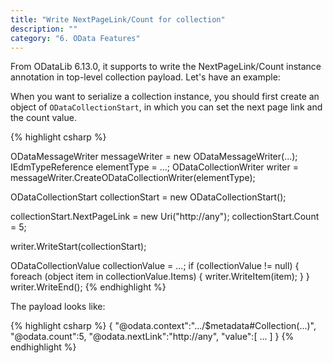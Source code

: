 ```yaml
---
title: "Write NextPageLink/Count for collection"
description: ""
category: "6. OData Features"
---
```


From ODataLib 6.13.0, it supports to write the NextPageLink/Count instance annotation in top-level collection payload. Let's have an example:

When you want to serialize a collection instance, you should first create an object of `ODataCollectionStart`, in which you can set the next page link and the count value.

{% highlight csharp %}

ODataMessageWriter messageWriter = new ODataMessageWriter(...);
IEdmTypeReference elementType = ...;
ODataCollectionWriter writer = messageWriter.CreateODataCollectionWriter(elementType);

ODataCollectionStart collectionStart = new ODataCollectionStart();

collectionStart.NextPageLink = new Uri("http://any");
collectionStart.Count = 5;

writer.WriteStart(collectionStart);

ODataCollectionValue collectionValue = ...;
if (collectionValue != null)
{
    foreach (object item in collectionValue.Items)
    {
        writer.WriteItem(item);
    }
}
writer.WriteEnd();
{% endhighlight %}

The payload looks like:

{% highlight csharp %}
{
  "@odata.context":".../$metadata#Collection(...)",
  "@odata.count":5,
  "@odata.nextLink":"http://any",
  "value":[
    ...
  ]
}
{% endhighlight %}
